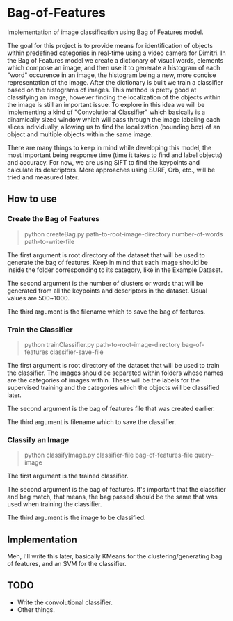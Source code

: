 # Bag-of-Features
Implementation of image classification using Bag of Features model.

The goal for this project is to provide means for identification of objects within predefined categories in real-time using a video camera for Dimitri.
In the Bag of Features model we create a dictionary of visual words, elements which compose an image, and then use it to generate a histogram of each "word" occurence in an image, the histogram being a new, more concise representation of the image. After the dictionary is built we train a classifier based on the histograms of images.
This method is pretty good at classifying an image, however finding the localization of the objects within the image is still an important issue. To explore in this idea we will be implementing a kind of "Convolutional Classifier" which basically is a dinamically sized window which will pass through the image labeling each slices individually, allowing us to find the localization (bounding box) of an object and multiple objects within the same image.

There are many things to keep in mind while developing this model, the most important being response time (time it takes to find and label objects) and accuracy. For now, we are using SIFT to find the keypoints and calculate its descriptors. More approaches using SURF, Orb, etc., will be tried and measured later.

## How to use

### Create the Bag of Features
> python createBag.py path-to-root-image-directory number-of-words path-to-write-file

The first argument is root directory of the dataset that will be used to generate the bag of features. Keep in mind that each image should be inside the folder corresponding to its category, like in the Example Dataset.

The second argument is the number of clusters or words that will be generated from all the keypoints and descriptors in the dataset. Usual values are 500~1000.

The third argument is the filename which to save the bag of features.

### Train the Classifier
> python trainClassifier.py path-to-root-image-directory bag-of-features classifier-save-file

The first argument is root directory of the dataset that will be used to train the classifier. The images should be separated within folders whose names are the categories of images within. These will be the labels for the supervised training and the categories which the objects will be classified later.

The second argument is the bag of features file that was created earlier.

The third argument is filename which to save the classifier.

### Classify an Image
> python classifyImage.py classifier-file bag-of-features-file query-image

The first argument is the trained classifier.

The second argument is the bag of features. It's important that the classifier and bag match, that means, the bag passed should be the same that was used when training the classifier.

The third argument is the image to be classified.

## Implementation

Meh, I'll write this later, basically KMeans for the clustering/generating bag of features, and an SVM for the classifier.

## TODO
* Write the convolutional classifier.
* Other things.
